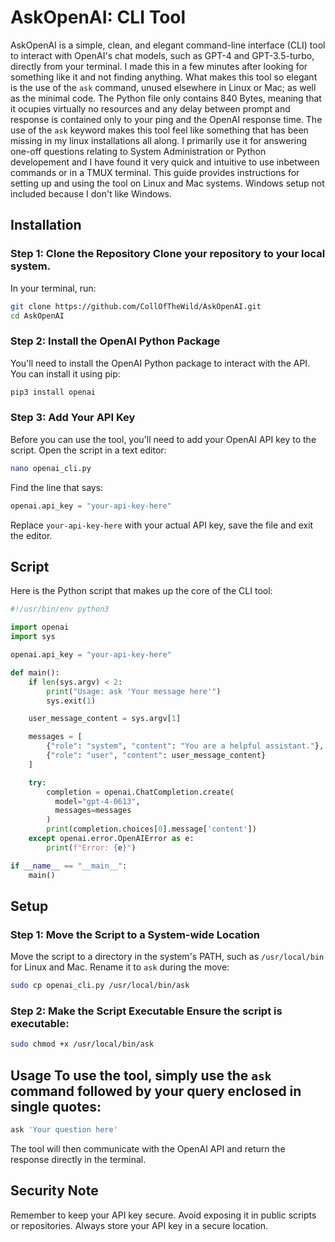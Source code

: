 # AskOpenAI: CLI Tool
AskOpenAI is a simple, clean, and elegant command-line interface (CLI) tool to interact with OpenAI's chat models, such as GPT-4 and GPT-3.5-turbo, directly from your terminal. I made this in a few minutes after looking for something like it and not finding anything. What makes this tool so elegant is the use of the `ask` command, unused elsewhere in Linux or Mac; as well as the minimal code. The Python file only contains 840 Bytes, meaning that it ocupies virtually no resources and any delay between prompt and response is contained only to your ping and the OpenAI response time. The use of the `ask` keyword makes this tool feel like something that has been missing in my linux installations all along. I primarily use it for answering one-off questions relating to System Administration or Python developement and I have found it very quick and intuitive to use inbetween commands or in a TMUX terminal. This guide provides instructions for setting up and using the tool on Linux and Mac systems. Windows setup not included because I don't like Windows.
## Installation
### Step 1: Clone the Repository Clone your repository to your local system.
In your terminal, run:
```sh
git clone https://github.com/CollOfTheWild/AskOpenAI.git
cd AskOpenAI
```
### Step 2: Install the OpenAI Python Package
You'll need to install the OpenAI Python package to interact with the API. You can install it using pip:
```sh
pip3 install openai
```
### Step 3: Add Your API Key
Before you can use the tool, you'll need to add your OpenAI API key to the script. Open the script in a text editor:
```sh
nano openai_cli.py
```
Find the line that says:
```python
openai.api_key = "your-api-key-here"
```
Replace `your-api-key-here` with your actual API key, save the file and exit the editor.
## Script
Here is the Python script that makes up the core of the CLI tool:
```python
#!/usr/bin/env python3

import openai
import sys

openai.api_key = "your-api-key-here"

def main():
    if len(sys.argv) < 2:
        print("Usage: ask 'Your message here'")
        sys.exit(1)

    user_message_content = sys.argv[1]

    messages = [
        {"role": "system", "content": "You are a helpful assistant."},
        {"role": "user", "content": user_message_content}
    ]

    try:
        completion = openai.ChatCompletion.create(
          model="gpt-4-0613",
          messages=messages
        )
        print(completion.choices[0].message['content'])
    except openai.error.OpenAIError as e:
        print(f"Error: {e}")

if __name__ == "__main__":
    main()

```
## Setup
### Step 1: Move the Script to a System-wide Location
Move the script to a directory in the system's PATH, such as `/usr/local/bin` for Linux and Mac. Rename it to `ask` during the move:
```sh
sudo cp openai_cli.py /usr/local/bin/ask
```
### Step 2: Make the Script Executable Ensure the script is executable:
```sh
sudo chmod +x /usr/local/bin/ask
```
## Usage To use the tool, simply use the `ask` command followed by your query enclosed in single quotes:
```sh
ask 'Your question here'
```
The tool will then communicate with the OpenAI API and return the response directly in the terminal.

## Security Note
Remember to keep your API key secure. Avoid exposing it in public scripts or repositories. Always store your API key in a secure location.
